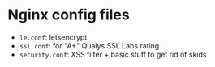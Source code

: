 # Nginx config files

- `le.conf`: letsencrypt
- `ssl.conf`: for "A+" Qualys SSL Labs rating
- `security.conf`: XSS filter + basic stuff to get rid of skids

